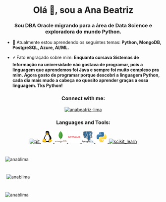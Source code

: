 <h1 align="center">Olá 👋, sou a Ana Beatriz</h1>

<h3 align="center">Sou DBA Oracle migrando para a área de Data Science e exploradora do mundo Python.</h3>

- 🌱 Atualmente estou aprendendo os seguintes temas: **Python, MongoDB, PostgreSQL, Azure, AI/ML.**

- ⚡ Fato engraçado sobre mim: **Enquanto cursava Sistemas de Informação na universidade não gostava de programar, pois a linguagem que aprendemos foi Java e sempre foi muito complexo pra mim. Agora gosto de programar porque descobri a linguagem Python, cada dia mais mudo a cabeça no quesito aprender graças a essa linguagem. Tks Python!**

<h3 align="center">Connect with me:</h3>
<p align="center">
<a href="https://linkedin.com/in/anabeatriz-lima" target="blank"><img align="center" src="https://cdn.worldvectorlogo.com/logos/linkedin-icon-2.svg" alt="anabeatriz-lima" height="30" width="40" /></a>
</p>

<h3 align="center">Languages and Tools:</h3>
<p align="center"> <a href="https://git-scm.com/" target="_blank"> <img src="https://www.vectorlogo.zone/logos/git-scm/git-scm-icon.svg" alt="git" width="40" height="40"/> </a> <a href="https://www.linux.org/" target="_blank"> <img src="https://raw.githubusercontent.com/devicons/devicon/master/icons/linux/linux-original.svg" alt="linux" width="40" height="40"/> </a> <a href="https://www.mongodb.com/" target="_blank"> <img src="https://raw.githubusercontent.com/devicons/devicon/master/icons/mongodb/mongodb-original-wordmark.svg" alt="mongodb" width="40" height="40"/> </a> <a href="https://www.oracle.com/" target="_blank"> <img src="https://raw.githubusercontent.com/devicons/devicon/master/icons/oracle/oracle-original.svg" alt="oracle" width="40" height="40"/> </a> <a href="https://www.postgresql.org" target="_blank"> <img src="https://raw.githubusercontent.com/devicons/devicon/master/icons/postgresql/postgresql-original-wordmark.svg" alt="postgresql" width="40" height="40"/> </a> <a href="https://www.python.org" target="_blank"> <img src="https://raw.githubusercontent.com/devicons/devicon/master/icons/python/python-original.svg" alt="python" width="40" height="40"/> </a> <a href="https://scikit-learn.org/" target="_blank"> <img src="https://upload.wikimedia.org/wikipedia/commons/0/05/Scikit_learn_logo_small.svg" alt="scikit_learn" width="40" height="40"/> </a> </p>

<h1 align="center">   </h1>
<p><img align="center" src="https://github-readme-stats.vercel.app/api/top-langs?username=anablima&show_icons=true&locale=en&layout=compact" alt="anablima" /></p>
<h1 align="center">   </h1>

<p>&nbsp;<img align="center" src="https://github-readme-stats.vercel.app/api?username=anablima&show_icons=true&locale=en" alt="anablima" /></p>
<h1 align="center">   </h1>

<p><img align="center" src="https://github-readme-streak-stats.herokuapp.com/?user=anablima&" alt="anablima" /></p>
